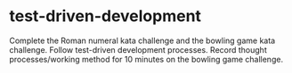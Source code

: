 # test-driven-development
Complete the Roman numeral kata challenge and the bowling game kata challenge.  Follow test-driven development processes. Record thought processes/working method for 10 minutes on the bowling game challenge.
